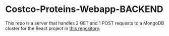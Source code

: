 # Costco-Proteins-Webapp-BACKEND

This repo is a server that handles 2 GET and 1 POST requests to a MongoDB cluster for the React project in [this repository](https://github.com/cassgtz/Costco-Proteins-Webapp.git). 
